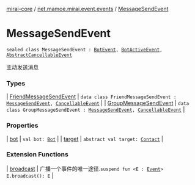 [mirai-core](../../index.md) / [net.mamoe.mirai.event.events](../index.md) / [MessageSendEvent](./index.md)

# MessageSendEvent

`sealed class MessageSendEvent : `[`BotEvent`](../-bot-event/index.md)`, `[`BotActiveEvent`](../-bot-active-event.md)`, `[`AbstractCancellableEvent`](../../net.mamoe.mirai.event/-abstract-cancellable-event/index.md)

主动发送消息

### Types

| [FriendMessageSendEvent](-friend-message-send-event/index.md) | `data class FriendMessageSendEvent : `[`MessageSendEvent`](./index.md)`, `[`CancellableEvent`](../../net.mamoe.mirai.event/-cancellable-event/index.md) |
| [GroupMessageSendEvent](-group-message-send-event/index.md) | `data class GroupMessageSendEvent : `[`MessageSendEvent`](./index.md)`, `[`CancellableEvent`](../../net.mamoe.mirai.event/-cancellable-event/index.md) |

### Properties

| [bot](bot.md) | `val bot: `[`Bot`](../../net.mamoe.mirai/-bot/index.md) |
| [target](target.md) | `abstract val target: `[`Contact`](../../net.mamoe.mirai.contact/-contact/index.md) |

### Extension Functions

| [broadcast](../../net.mamoe.mirai.event/broadcast.md) | 广播一个事件的唯一途径.`suspend fun <E : `[`Event`](../../net.mamoe.mirai.event/-event.md)`> E.broadcast(): E` |

